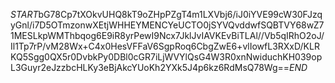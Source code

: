 $START$bG78Cp7tXOkvUHQ8kT9oZHpPZgT4m1LXVbj6/iJ0iYVE99cW30FJzqyGnl/i7D5OTmzonwXEtjWHHEYMENCYeUCTO0jSYVQvddwfSQBTVY68wZ71MESLkpWMThbqog6E9iR8yrPewI9Ncx7JklJvIAVKEvBiTLAl//Vb5qIRhO2oJ/Il1Tp7rP/vM28Wx+C4x0HesVFFaV6SgpRoq6CbgZwE6+vlIowfL3RXxD/KLRKQ5Sgg0QX5r0DvbkPy0DBl0cGR7iLjWVYlQsG4W3R0xnNwiduchKH039opL3Guyr2eJzzbcHLKy3eBjAkcYUoKh2YXk5J4p6kz6RdMsQ78Wg==$END$
